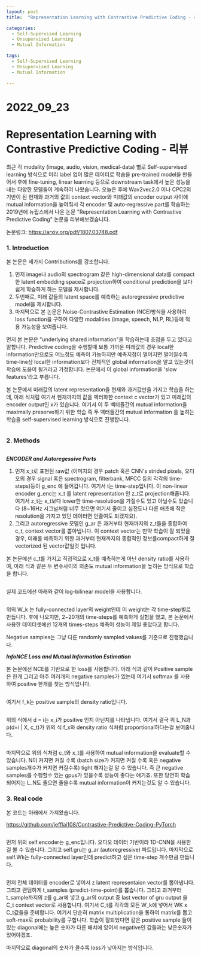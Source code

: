 ```yaml
---
layout: post
title:  "Representation Learning with Contrastive Predictive Coding - 리뷰"

categories:
  - Self-Supervised Learning
  - Unsupervised Learning
  - Mutual Information

tags:
  - Self-Supervised Learning
  - Unsupervised Learning
  - Mutual Information

---
```


# 2022_09_23

# Representation Learning with Contrastive Predictive Coding - 리뷰

최근 각 modality (image, audio, vision, medical-data) 별로 Self-supervised learning 방식으로 미리 label 없이 많은 데이터로 학습을 pre-trained model을 만들어서 후에 fine-tuning, linear learning 등으로 downstream task에서 높은 성능을 내는 다양한 모델들이 계속하여 나왔습니다. 오늘은 후에 Wav2vec2.0 이나 CPC2의 기반이 된 현재와 과거의 값의 context vector와 미래값의 encoder output 사이에 mutual information을 높여줘서 각 encoder 및 auto-regressive part를 학습하는 2019년에 뉴립스에서 나온 논문 "Representation Learning with Contrastive Predictive Coding" 논문을 리뷰해보겠습니다.

논문링크: https://arxiv.org/pdf/1807.03748.pdf

### 1. Introduction

본 논문은 세가지 Contributions를 강조합니다.

1. 먼저 image나 audio의 spectrogram 같은 high-dimensional data를 compact한 latent embedding space로 projection하여 conditional prediction을 보다 쉽게 학습하게 하는 모델을 제시합니다.
1. 두번째로, 미래 값들의 latent space를 예측하는 autoregressive predictive model을 제시합니다.
1. 마지막으로 본 논문은 Noise-Contrastive Estimation (NCE)방식을 사용하여 loss function을 구하여 다양한 modalities (image, speech, NLP, RL)등에 적용 가능성을 보여줍니다.



먼저 본 논문은 "underlying shared information"을 학습하는데 초점을 두고 있다고 말합니다. Predictive coding을 수행할때 보통 가까운 미래값의 경우 local한 information만으로도 어느정도 예측이 가능하지만 예측지점이 멀어지면 멀어질수록 time-line상 local한 information보다 전체적인 global information을 알고 있는것이 학습에 도움이 될거라고 가정합니다. 논문에서 이 global information을 'slow features'라고 부릅니다. 

본 논문에서 미래값의 latent representation을 현재와 과거값만을 가지고 학습을 하는데, 아래 식처럼 여기서 현재까지의 값을 벡터화한 context c vector가 있고 미래값의 encoder output인 x가 있습니다. 여기서 이 두 벡터들간의 mutual information을 maximally preserve하기 위한 학습 즉 두 벡터들간의 mutual information 을 높히는 학습을 self-supervised learning 방식으로 진행합니다. 

<img src="{{ site.url }}{{ site.baseurl }}/assets/images/image-20220923155119396.png" alt="">

### 2. Methods

<img src="{{ site.url }}{{ site.baseurl }}/assets/images/image-20220923154023717.png" alt="">

***ENCODER and Autoregessive Parts***

1. 먼저 x_t로 표현된 raw값 (이미지의 경우 patch 혹은 CNN's strided pixels, 오디오의 경우 signal 혹은 spectrogram, filterbank, MFCC 등의 각각의 time-steps)등이 g_enc 에 들어갑니다. 여기서 t는 time-step입니다. 이 non-linear encoder g_enc는 x_t 를 latent representation 인 z_t로 projection해줍니다. 여기서 z_t는 x_t보다 lower한 time-resolution을 가질수도 있고 아닐수도 있습니다 (8~16Hz 시그널처럼 너무 컷으면 여기서 줄이고 심전도나 다른 애초에 작은 resolution을 가지고 있던 데이터면 안줄여도 되겠지요).  
2. 그리고 autoregressive 모델인 g_ar 은 과거부터 현재까지의 z_t들을 종합하여 c_t, context vector를 뽑아냅니다. 이 context vector는 만약 학습이 잘 되었을 경우, 미래를 예측하기 위한 과거부터 현재까지의 종합적인 정보를compact하게 잘 vectorized 된  vector값일것 입니다. 

본 논문에선 c_t를 가지고 직접적으로 x_t를 예측하는게 아닌 density ratio를 사용하여, 아래 식과 같은 두 변수사이의 의존도 mutual information을 높히는 방식으로 학습을 합니다.

<img src="{{ site.url }}{{ site.baseurl }}/assets/images/image-20220923160058282.png" alt="">

실제 코드에선 아래와 같이 log-bilinear model을 사용합니다.

<img src="{{ site.url }}{{ site.baseurl }}/assets/images/image-20220923160145072.png" alt="">

위의 W_k 는 fully-connected layer의 weight인데 이 weight는 각 time-step별로 만듭니다. 후에 나오지만, 2~20개의 time-steps를 예측하게 실험을 했고, 본 논문에서 사용한 데이터셋에선 12개의 times-steps 예측이 성능이 제일 좋았다고 합니다. 

Negative samples는 그냥 다른 randomly sampled values를 기준으로 진행했습니다. 

***InfoNCE Loss and Mutual Information Estimation***

본 논문에선 NCE를 기반으로 한 loss를 사용합니다. 아래 식과 같이 Positive sample 은 한개 그리고 아주 여러개의 negative samples가 있는데 여기서 softmax 를 사용하여 positive 한개를 찾는 방식입니다. 

<img src="{{ site.url }}{{ site.baseurl }}/assets/images/image-20220923162044361.png" alt="">

여기서 f_k는 positive sample의 density ratio입니다. 

<img src="{{ site.url }}{{ site.baseurl }}/assets/images/image-20220923162250552.png" alt="">

위의 식에서 d = i는 x_i가 positive 인지 아닌지를 나타냅니다. 여기서 결국 위 L_N과 p(d=i | X, c_t)가 위의 식 f_x와 density ratio 식처럼 proportional하다는걸 보여줍니다. 

<img src="{{ site.url }}{{ site.baseurl }}/assets/images/image-20220923162539078.png" alt="">

마지막으로 위의 식처럼 c_t와 x_t를 사용하여 mutual information을 evaluate할 수 있습니다. N이 커지면 커질 수록 (batch size가 커지면 커질 수록 혹은 negative samples개수가 커지면 커질수록) tight 해지는걸 알 수 있습니다. 즉 큰 negative samples를 수행할수 있는 gpus가 있을수록 성능이 좋다는 얘기죠. 또한 당연히 학습되어지는 L_N도 줄으면 줄을수록 mutual information이 커지는것도 알 수 있습니다.



### 3. Real code

본 코드는 아래에서 가져왔습니다.

https://github.com/jefflai108/Contrastive-Predictive-Coding-PyTorch

<img src="{{ site.url }}{{ site.baseurl }}/assets/images/image-20220923162911100.png" alt="">

먼저 위의 self.encoder는 g_enc입니다. 오디오 데이터 기반이라 1D-CNN을 사용한걸 볼 수 있습니다. 그리고 self.gru는 g_ar (autoregressive) 파트입니다. 마지막으로 self.Wk는 fully-connected layer인데 predict하고 싶은 time-step 개수만큼 만듭니다.

<img src="{{ site.url }}{{ site.baseurl }}/assets/images/image-20220923163605081.png" alt="">

먼저 전체 데이터를 encoder로 넣어서 z latent representaion vector를 뽑아냅니다. 그리고 랜덤하게 t_samples (predict-time-point)를 뽑습니다. 그리고 과거부터 t_sample까지의 z를 g_ar에 넣고 g_ar의 output 중 last vector of gru output 을 C_t context vector로 사용합니다. 여기서 C_t를 각각의 모든 W_k에 넣어서 WK x C_t값들을 준비합니다. 여기서 단순히 matrix multiplication을 통하여 matrix를 뽑고 soft-max로 probability를 구합니다. 학습이 잘되었다면 같은 positive sample 들이 있는 diagonal에는 높은 숫자가 다른 배치에 있어서 negative인 값들과는 낮은숫자가 있어야겠죠. 

마지막으로 diagonal의 숫자가 클수록 loss가 낮아지는 방식입니다.
